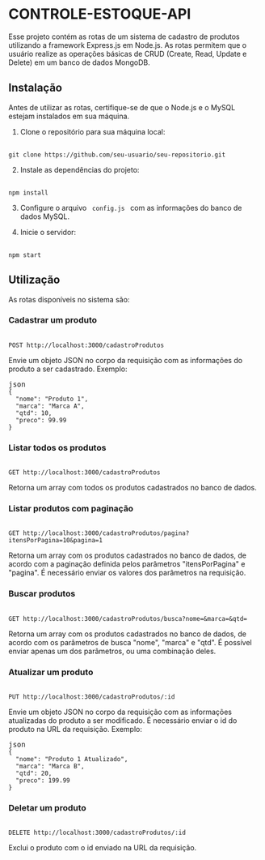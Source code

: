﻿<div class="markdown prose w-full break-words dark:prose-invert light">
  <h1>CONTROLE-ESTOQUE-API</h1>
  <p>Esse projeto contém as rotas de um sistema de cadastro de produtos utilizando a framework Express.js em Node.js. As
    rotas permitem que o usuário realize as operações básicas de CRUD (Create, Read, Update e Delete) em um banco de
    dados MongoDB.</p>
  <h2>Instalação</h2>
  <p>Antes de utilizar as rotas, certifique-se de que o Node.js e o MySQL estejam instalados em sua máquina.</p>
  <ol>
    <li>Clone o repositório para sua máquina local:</li>
  </ol>
  <pre><div class="bg-black rounded-md mb-4">  </div><div class="p-4 overflow-y-auto"><code class="!whitespace-pre hljs language-sh">git <span class="hljs-built_in">clone</span> https://github.com/seu-usuario/seu-repositorio.git
</code></div></div></pre>
  <ol start="2">
    <li>Instale as dependências do projeto:</li>
  </ol>
  <pre><div class="bg-black rounded-md mb-4">  </div><div class="p-4 overflow-y-auto"><code class="!whitespace-pre hljs language-sh">npm install
</code></div></div></pre>
  <ol start="3">
    <li>
      <p>Configure o arquivo <code> config.js </code> com as informações do banco de dados MySQL.</p>
    </li>
    <li>
      <p>Inicie o servidor:</p>
    </li>
  </ol>
  <pre><div class="bg-black rounded-md mb-4">  </div><div class="p-4 overflow-y-auto"><code class="!whitespace-pre hljs language-sh">npm start
</code></div></div></pre>
  <h2>Utilização</h2>
  <p>As rotas disponíveis no sistema são:</p>
  <h3>Cadastrar um produto</h3>
  <pre><div class="bg-black rounded-md mb-4">   </div><div class="p-4 overflow-y-auto"><code class="!whitespace-pre hljs language-bash">POST http://localhost:3000/cadastroProdutos
</code></div></div></pre>
  <p>Envie um objeto JSON no corpo da requisição com as informações do produto a ser cadastrado. Exemplo:</p>
  <pre><div class="bg-black rounded-md mb-4"><div class="flex items-center relative text-gray-200 bg-gray-800 px-4 py-2 text-xs font-sans justify-between rounded-t-md"><span>json</span> </div><div class="p-4 overflow-y-auto"><code class="!whitespace-pre hljs language-json"><span class="hljs-punctuation">{</span>
  <span class="hljs-attr">"nome"</span><span class="hljs-punctuation">:</span> <span class="hljs-string">"Produto 1"</span><span class="hljs-punctuation">,</span>
  <span class="hljs-attr">"marca"</span><span class="hljs-punctuation">:</span> <span class="hljs-string">"Marca A"</span><span class="hljs-punctuation">,</span>
  <span class="hljs-attr">"qtd"</span><span class="hljs-punctuation">:</span> <span class="hljs-number">10</span><span class="hljs-punctuation">,</span>
  <span class="hljs-attr">"preco"</span><span class="hljs-punctuation">:</span> <span class="hljs-number">99.99</span>
<span class="hljs-punctuation">}</span>
</code></div></div></pre>
  <h3>Listar todos os produtos</h3>
  <pre><div class="bg-black rounded-md mb-4">   </div><div class="p-4 overflow-y-auto"><code class="!whitespace-pre hljs language-bash">GET http://localhost:3000/cadastroProdutos
</code></div></div></pre>
  <p>Retorna um array com todos os produtos cadastrados no banco de dados.</p>
  <h3>Listar produtos com paginação</h3>
  <pre><div class="bg-black rounded-md mb-4">   </div><div class="p-4 overflow-y-auto"><code class="!whitespace-pre hljs language-bash">GET http://localhost:3000/cadastroProdutos/pagina?itensPorPagina=10&amp;pagina=1
</code></div></div></pre>
  <p>Retorna um array com os produtos cadastrados no banco de dados, de acordo com a paginação definida pelos parâmetros
    "itensPorPagina" e "pagina". É necessário enviar os valores dos parâmetros na requisição.</p>
  <h3>Buscar produtos</h3>
  <pre><div class="bg-black rounded-md mb-4">   </div><div class="p-4 overflow-y-auto"><code class="!whitespace-pre hljs language-bash">GET http://localhost:3000/cadastroProdutos/busca?nome=&amp;marca=&amp;qtd=
</code></div></div></pre>
  <p>Retorna um array com os produtos cadastrados no banco de dados, de acordo com os parâmetros de busca "nome",
    "marca" e "qtd". É possível enviar apenas um dos parâmetros, ou uma combinação deles.</p>
  <h3>Atualizar um produto</h3>
  <pre><div class="bg-black rounded-md mb-4">   </div><div class="p-4 overflow-y-auto"><code class="!whitespace-pre hljs language-bash">PUT http://localhost:3000/cadastroProdutos/:<span class="hljs-built_in">id</span>
</code></div></div></pre>
  <p>Envie um objeto JSON no corpo da requisição com as informações atualizadas do produto a ser modificado. É
    necessário enviar o id do produto na URL da requisição. Exemplo:</p>
  <pre><div class="bg-black rounded-md mb-4"><div class="flex items-center relative text-gray-200 bg-gray-800 px-4 py-2 text-xs font-sans justify-between rounded-t-md"><span>json</span> </div><div class="p-4 overflow-y-auto"><code class="!whitespace-pre hljs language-json"><span class="hljs-punctuation">{</span>
  <span class="hljs-attr">"nome"</span><span class="hljs-punctuation">:</span> <span class="hljs-string">"Produto 1 Atualizado"</span><span class="hljs-punctuation">,</span>
  <span class="hljs-attr">"marca"</span><span class="hljs-punctuation">:</span> <span class="hljs-string">"Marca B"</span><span class="hljs-punctuation">,</span>
  <span class="hljs-attr">"qtd"</span><span class="hljs-punctuation">:</span> <span class="hljs-number">20</span><span class="hljs-punctuation">,</span>
  <span class="hljs-attr">"preco"</span><span class="hljs-punctuation">:</span> <span class="hljs-number">199.99</span>
<span class="hljs-punctuation">}</span>
</code></div></div></pre>
  <h3>Deletar um produto</h3>
  <pre><div class="bg-black rounded-md mb-4">   </div><div class="p-4 overflow-y-auto"><code class="!whitespace-pre hljs language-bash">DELETE http://localhost:3000/cadastroProdutos/:<span class="hljs-built_in">id</span>
</code></div></div></pre>
  <p>Exclui o produto com o id enviado na URL da requisição.</p>
</div>
